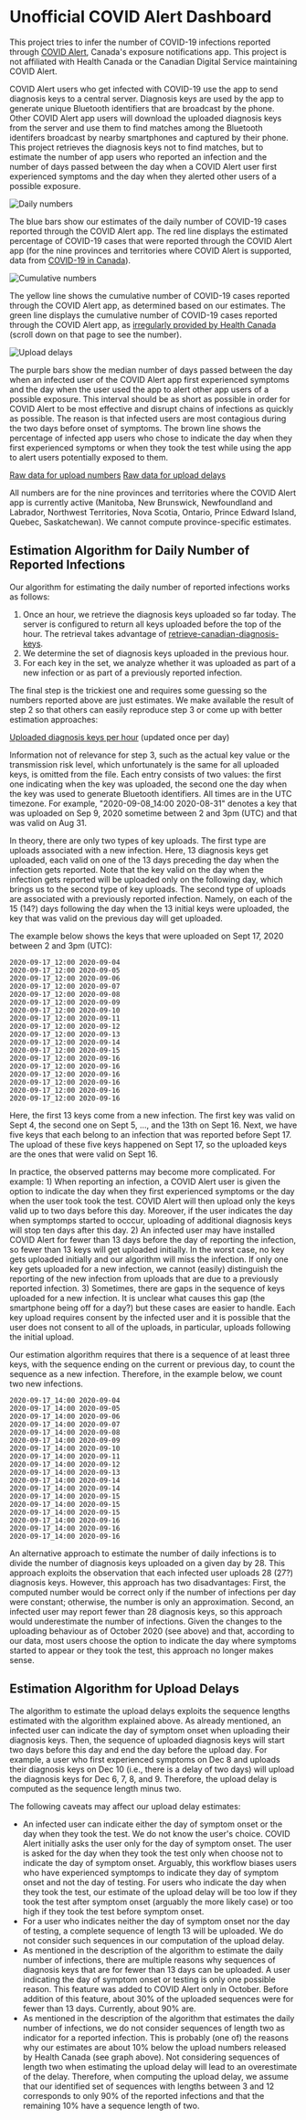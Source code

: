 # Unofficial COVID Alert Dashboard

This project tries to infer the number of COVID-19 infections reported through [COVID Alert](https://github.com/cds-snc/covid-alert-app), Canada's exposure notifications app. This project is not affiliated with Health Canada or the Canadian Digital Service maintaining COVID Alert.

COVID Alert users who get infected with COVID-19 use the app to send diagnosis keys to a central server. Diagnosis keys are used by the app to generate unique Bluetooth identifiers that are broadcast by the phone. Other COVID Alert app users will download the uploaded diagnosis keys from the server and use them to find matches among the Bluetooth identifers broadcast by nearby smartphones and captured by their phone. This project retrieves the diagnosis keys not to find matches, but to estimate the number of app users who reported an infection and the number of days passed between the day when a COVID Alert user first experienced symptoms and the day when they alerted other users of a possible exposure.

![Daily numbers](Daily.png)

The blue bars show our estimates of the daily number of COVID-19 cases reported through the COVID Alert app. The red line displays the estimated percentage of COVID-19 cases that were reported through the COVID Alert app (for the nine provinces and territories where COVID Alert is supported, data from [COVID-19 in Canada](https://art-bd.shinyapps.io/covid19canada/)). 

![Cumulative numbers](Cumulative.png)

The yellow line shows the cumulative number of COVID-19 cases reported through the COVID Alert app, as determined based on our estimates. The green line displays the cumulative number of COVID-19 cases reported through the COVID Alert app, as [irregularly provided by Health Canada](https://www.canada.ca/en/public-health/services/diseases/coronavirus-disease-covid-19/covid-alert.html) (scroll down on that page to see the number).

![Upload delays](Delays.png)

The purple bars show the median number of days passed between the day when an infected user of the COVID Alert app first experienced symptoms and the day when the user used the app to alert other app users of a possible exposure. This interval should be as short as possible in order for COVID Alert to be most effective and disrupt chains of infections as quickly as possible. The reason is that infected users are most contagious during the two days before onset of symptoms. The brown line shows the percentage of infected app users who chose to indicate the day when they first experienced symptoms or when they took the test while using the app to alert users potentially exposed to them.

[Raw data for upload numbers](DiagnosisKeysAnalysis.csv)  [Raw data for upload delays](UploadDelays.csv)

All numbers are for the nine provinces and territories where the COVID Alert app is currently active (Manitoba, New Brunswick, Newfoundland and Labrador, Northwest Territories, Nova Scotia, Ontario, Prince Edward Island, Quebec, Saskatchewan). We cannot compute province-specific estimates.

## Estimation Algorithm for Daily Number of Reported Infections 

Our algorithm for estimating the daily number of reported infections works as follows:

1. Once an hour, we retrieve the diagnosis keys uploaded so far today. The server is configured to return all keys uploaded before the top of the hour.
The retrieval takes advantage of [retrieve-canadian-diagnosis-keys](https://github.com/uhengart/retrieve-canadian-diagnosis-keys). 
2. We determine the set of diagnosis keys uploaded in the previous hour. 
3. For each key in the set, we analyze whether it was uploaded as part of a new infection or as part of a previously reported infection.

The final step is the trickiest one and requires some guessing so the numbers reported above are just estimates. We make available the result of step 2 so that others can easily reproduce step 3 or come up with better estimation approaches:

[Uploaded diagnosis keys per hour](https://kappel.cs.uwaterloo.ca/uhengart/diagnosis-keys/hourly_uploads.txt) (updated once per day)

Information not of relevance for step 3, such as the actual key value or the transmission risk level, which unfortunately is the same for all uploaded keys, is omitted from the file. Each entry consists of two values: the first one indicating when the key was uploaded, the second one the day when the key was used to generate Bluetooth identifiers. All times are in the UTC timezone. For example, "2020-09-08_14:00 2020-08-31" denotes a key that was uploaded on Sep 9, 2020 sometime between 2 and 3pm (UTC) and that was valid on Aug 31.

In theory, there are only two types of key uploads. The first type are uploads associated with a new infection. Here, 13 diagnosis keys get uploaded, each valid on one of the 13 days preceding the day when the infection gets reported. Note that the key valid on the day when the infection gets reported will be uploaded only on the following day, which brings us to the second type of key uploads. The second type of uploads are associated with a previously reported infection. Namely, on each of the 15 (14?) days following the day when the 13 initial keys were uploaded, the key that was valid on the previous day will get uploaded. 

The example below shows the keys that were uploaded on Sept 17, 2020 between 2 and 3pm (UTC):

    2020-09-17_12:00 2020-09-04
    2020-09-17_12:00 2020-09-05
    2020-09-17_12:00 2020-09-06
    2020-09-17_12:00 2020-09-07
    2020-09-17_12:00 2020-09-08
    2020-09-17_12:00 2020-09-09
    2020-09-17_12:00 2020-09-10
    2020-09-17_12:00 2020-09-11
    2020-09-17_12:00 2020-09-12
    2020-09-17_12:00 2020-09-13
    2020-09-17_12:00 2020-09-14
    2020-09-17_12:00 2020-09-15
    2020-09-17_12:00 2020-09-16
    2020-09-17_12:00 2020-09-16
    2020-09-17_12:00 2020-09-16
    2020-09-17_12:00 2020-09-16
    2020-09-17_12:00 2020-09-16
    2020-09-17_12:00 2020-09-16

Here, the first 13 keys come from a new infection. The first key was valid on Sept 4, the second one on Sept 5, ..., and the 13th on Sept 16. Next, we have five keys that each belong to an infection that was reported before Sept 17. The upload of these five keys happened on Sept 17, so the uploaded keys are the ones that were valid on Sept 16.

In practice, the observed patterns may become more complicated. For example: 1) When reporting an infection, a COVID Alert user is given the option to indicate the day when they first experienced symptoms or the day when the user took took the test. COVID Alert will then upload only the keys valid up to two days before this day. Moreover, if the user indicates the day when symptomps started to occcur, uploading of additional diagnosis keys will stop ten days after this day. 2) An infected user may have installed COVID Alert for fewer than 13 days before the day of reporting the infection, so fewer than 13 keys will get uploaded initially. In the worst case, no key gets uploaded initially and our algorithm will miss the infection. If only one key gets uploaded for a new infection, we cannot (easily) distinguish the reporting of the new infection from uploads that are due to a previously reported infection. 3) Sometimes, there are gaps in the sequence of keys uploaded for a new infection. It is unclear what causes this gap (the smartphone being off for a day?) but these cases are easier to handle. Each key upload requires consent by the infected user and it is possible that the user does not consent to all of the uploads, in particular, uploads following the initial upload. 

Our estimation algorithm requires that there is a sequence of at least three keys, with the sequence ending on the current or previous day, to count the sequence as a new infection. Therefore, in the example below, we count two new infections.

    2020-09-17_14:00 2020-09-04
    2020-09-17_14:00 2020-09-05
    2020-09-17_14:00 2020-09-06
    2020-09-17_14:00 2020-09-07
    2020-09-17_14:00 2020-09-08
    2020-09-17_14:00 2020-09-09
    2020-09-17_14:00 2020-09-10
    2020-09-17_14:00 2020-09-11
    2020-09-17_14:00 2020-09-12
    2020-09-17_14:00 2020-09-13
    2020-09-17_14:00 2020-09-14
    2020-09-17_14:00 2020-09-14
    2020-09-17_14:00 2020-09-15
    2020-09-17_14:00 2020-09-15
    2020-09-17_14:00 2020-09-15
    2020-09-17_14:00 2020-09-16
    2020-09-17_14:00 2020-09-16
    2020-09-17_14:00 2020-09-16

An alternative approach to estimate the number of daily infections is to divide the number of diagnosis keys uploaded on a given day by 28. This approach exploits the observation that each infected user uploads 28 (27?) diagnosis keys. However, this approach has two disadvantages: First, the computed number would be correct only if the number of infections per day were constant; otherwise, the number is only an approximation. Second, an infected user may report fewer than 28 diagnosis keys, so this approach would underestimate the number of infections. Given the changes to the uploading behaviour as of October 2020 (see above) and that, according to our data, most users choose the option to indicate the day where symptoms started to appear or they took the test, this approach no longer makes sense.

## Estimation Algorithm for Upload Delays

The algorithm to estimate the upload delays exploits the sequence lengths estimated with the algorithm explained above. As already mentioned, an infected user can indicate the day of symptom onset when uploading their diagnosis keys. Then, the sequence of uploaded diagnosis keys will start two days before this day and end the day before the upload day. For example, a user who first experienced symptoms on Dec 8 and uploads their diagnosis keys on Dec 10 (i.e., there is a delay of two days) will upload the diagnosis keys for Dec 6, 7, 8, and 9. Therefore, the upload delay is computed as the sequence length minus two.

The following caveats may affect our upload delay estimates:
* An infected user can indicate either the day of symptom onset or the day when they took the test. We do not know the user's choice. COVID Alert initially asks the user only for the day of symptom onset. The user is asked for the day when they took the test only when choose not to indicate the day of symptom onset. Arguably, this workflow biases users who have experienced symptomps to indicate they day of symptom onset and not the day of testing. For users who indicate the day when they took the test, our estimate of the upload delay will be too low if they took the test after symptom onset (arguably the more likely case) or too high if they took the test before symptom onset.
* For a user who indicates neither the day of symptom onset nor the day of testing, a complete sequence of length 13 will be uploaded. We do not consider such sequences in our computation of the upload delay. 
* As mentioned in the description of the algorithm to estimate the daily number of infections, there are multiple reasons why sequences of diagnosis keys that are for fewer than 13 days can be uploaded. A user indicating the day of symptom onset or testing is only one possible reason. This feature was added to COVID Alert only in October. Before addition of this feature, about 30% of the uploaded sequences were for fewer than 13 days. Currently, about 90% are.
*  As mentioned in the description of the algorithm that estimates the daily number of infections, we do not consider sequences of length two as indicator for a reported infection. This is probably (one of) the reasons why our estimates are about 10% below the upload numbers released by Health Canada (see graph above). Not considering sequences of length two when estimating the upload delay will lead to an overestimate of the delay. Therefore, when computing the upload delay, we assume that our identified set of sequences with lengths between 3 and 12 corresponds to only 90% of the reported infections and that the remaining 10% have a sequence length of two.
